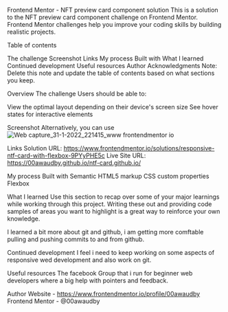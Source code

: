 Frontend Mentor - NFT preview card component solution
This is a solution to the NFT preview card component challenge on Frontend Mentor. Frontend Mentor challenges help you improve your coding skills by building realistic projects.

Table of contents

The challenge
Screenshot
Links
My process
Built with
What I learned
Continued development
Useful resources
Author
Acknowledgments
Note: Delete this note and update the table of contents based on what sections you keep.

Overview
The challenge
Users should be able to:

View the optimal layout depending on their device's screen size
See hover states for interactive elements

Screenshot
Alternatively, you can use ![Web capture_31-1-2022_221415_www frontendmentor io](https://user-images.githubusercontent.com/84845712/151882219-08ed0363-9295-4b20-b85a-2233a4248d97.jpeg)

Links
Solution URL: https://www.frontendmentor.io/solutions/responsive-ntf-card-with-flexbox-9PYyPHE5c
Live Site URL: https://00awaudby.github.io/ntf-card.github.io/

My process
Built with
Semantic HTML5 markup
CSS custom properties
Flexbox

What I learned
Use this section to recap over some of your major learnings while working through this project. Writing these out and providing code samples of areas you want to highlight is a great way to reinforce your own knowledge.

I learned a bit more about git and github, i am getting more comftable pulling and pushing commits to and from github.

Continued development
I feel i need to keep working on some aspects of responsive wed development and also work on git.

Useful resources
The facebook Group that i run for beginner web developers where a big help with pointers and feedback.

Author
Website - https://www.frontendmentor.io/profile/00awaudby
Frontend Mentor - @00awaudby






